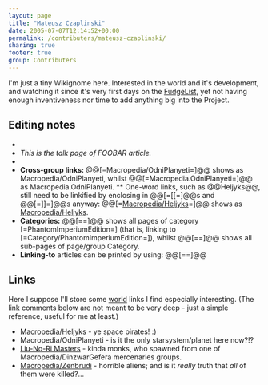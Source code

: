 ```yaml
---
layout: page
title: "Mateusz Czaplinski"
date: 2005-07-07T12:14:52+00:00
permalink: /contributers/mateusz-czaplinski/
sharing: true
footer: true
group: Contributers
---
```


I'm just a tiny Wikignome here. Interested in the world and it's development, and watching it since it's very first days on the [FudgeList](http://fudge.phoenyx.net), yet not having enough inventiveness nor time to add anything big into the Project.

## Editing notes
* 
* *This is the talk page of FOOBAR article.*
*
* **Cross-group links:** @@[=Macropedia/OdniPlanyeti=]@@ shows as Macropedia/OdniPlanyeti, whilst @@[=Macropedia.OdniPlanyeti=]@@ as Macropedia.OdniPlanyeti.
** One-word links, such as @@Heljyks@@, still need to be linkified by enclosing in @@[=[[=]@@s and @@[=]]=]@@s anyway: @@[=[Macropedia/Heljyks](//heljyks)=]@@ shows as [Macropedia/Heljyks](//heljyks).
* **Categories:** @@[==]@@ shows all pages of category [=PhantomImperiumEdition=] (that is, linking to [=Category/PhantomImperiumEdition=]), whilst @@[==]@@ shows all sub-pages of page/group Category.
* **Linking-to** articles can be printed by using: @@[==]@@

## Links
Here I suppose I'll store some [world](/contributers/) links I find especially interesting. (The link comments below are not meant to be very deep - just a simple reference, useful for me at least.)
* [Macropedia/Heljyks](//heljyks) - ye space pirates! :)
* Macropedia/OdniPlanyeti - is it the only starsystem/planet here now?!?
* [Liu-No-Ri Masters](//liu-no-ri-masters) - kinda monks, who spawned from one of Macropedia/DinzwarGefera mercenaries groups.
* [Macropedia/Zenbrudi](//zenbrudi) - horrible aliens; and is it *really* truth that *all* of them were killed?...
